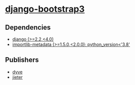 # [django-bootstrap3](https://pypi.org/project/django-bootstrap3)

## Dependencies
- [django (>=2.2,<4.0)](packages/d/django.md)
- [importlib-metadata (>=1.5.0,<2.0.0); python_version<'3.8'](packages/i/importlib-metadata.md)



## Publishers
- [dyve](https://pypi.org/user/dyve)
- [jieter](https://pypi.org/user/jieter)

